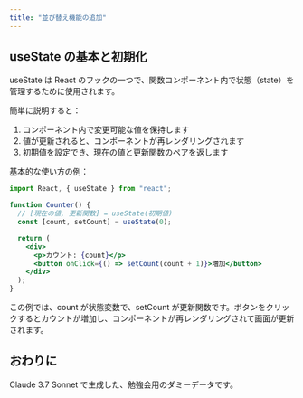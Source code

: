 ```yaml
---
title: "並び替え機能の追加"
---
```


## useState の基本と初期化

useState は React のフックの一つで、関数コンポーネント内で状態（state）を管理するために使用されます。

簡単に説明すると：

1. コンポーネント内で変更可能な値を保持します
2. 値が更新されると、コンポーネントが再レンダリングされます
3. 初期値を設定でき、現在の値と更新関数のペアを返します

基本的な使い方の例：

```jsx
import React, { useState } from "react";

function Counter() {
  // [現在の値, 更新関数] = useState(初期値)
  const [count, setCount] = useState(0);

  return (
    <div>
      <p>カウント: {count}</p>
      <button onClick={() => setCount(count + 1)}>増加</button>
    </div>
  );
}
```

この例では、count が状態変数で、setCount が更新関数です。ボタンをクリックするとカウントが増加し、コンポーネントが再レンダリングされて画面が更新されます。

## おわりに

Claude 3.7 Sonnet で生成した、勉強会用のダミーデータです。
